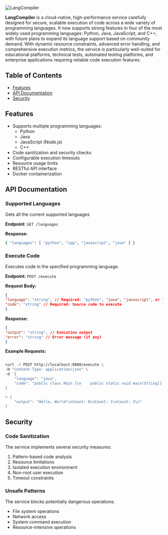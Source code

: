 ![LangCompiler](https://github.com/user-attachments/assets/68faa26f-c30d-495a-98b0-04a777fb715d)


**LangCompiler** is a cloud-native, high-performance service carefully designed for secure, scalable execution of code across a wide variety of programming languages. It now supports strong features in four of the most widely used programming languages: Python, Java, JavaScript, and C++, with future plans to expand its language support based on community demand. With dynamic resource constraints, advanced error handling, and comprehensive execution metrics, the service is particularly well-suited for educational platforms, technical tests, automated testing platforms, and enterprise applications requiring reliable code execution features.

## Table of Contents
- [Features](#features)
- [API Documentation](#api-documentation)
- [Security](#security)

## Features
- Supports multiple programming languages:
  - Python
  - Java
  - JavaScript (Node.js)
  - C++
- Code sanitization and security checks
- Configurable execution timeouts
- Resource usage limits
- RESTful API interface
- Docker containerization

## API Documentation

### Supported Languages
Gets all the current supported languages

**Endpoint**: `GET /languages`

**Response**:
```bash
{ "languages": [ "python", "cpp", "javascript", "java" ] }
```

### Execute Code
Executes code in the specified programming language.

**Endpoint:** `POST /execute`

**Request Body:**

```json
{
"language": "string", // Required: "python", "java", "javascript", or "cpp"
"code": "string" // Required: Source code to execute
}
```

**Response:**

```json
{
"output": "string", // Execution output
"error": "string" // Error message (if any)
}
```

**Example Requests:**


```bash

curl -X POST http://localhost:8080/execute \
-H "Content-Type: application/json" \
-d '{
    "language": "java",
    "code": "public class Main {\n    public static void main(String[] args) {\n        System.out.println(\"Hello, World!\");\n        for(int i = 0; i < 3; i++) {\n            System.out.println(\"Count: \" + i);\n        }\n    }\n}"
}

> {
    "output": "Hello, World!\nCount: 0\nCount: 1\nCount: 2\n"
}
```

## Security

### Code Sanitization
The service implements several security measures:

1. Pattern-based code analysis
2. Resource limitations
3. Isolated execution environment
4. Non-root user execution
5. Timeout constraints

### Unsafe Patterns
The service blocks potentially dangerous operations:
- File system operations
- Network access
- System command execution
- Resource-intensive operations
